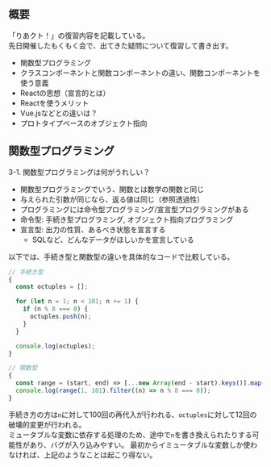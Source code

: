 ## 概要
「りあクト！」の復習内容を記載している。  
先日開催したもくもく会で、出てきた疑問について復習して書き出す。

- 関数型プログラミング
- クラスコンポーネントと関数コンポーネントの違い、関数コンポーネントを使う意義
- Reactの思想（宣言的とは）
- Reactを使うメリット
- Vue.jsなどとの違いは？
- プロトタイプベースのオブジェクト指向

## 関数型プログラミング
3-1. 関数型プログラミングは何がうれしい？

- 関数型プログラミングでいう、関数とは数学の関数と同じ
- 与えられた引数が同じなら、返る値は同じ（参照透過性）
- プログラミングには命令型プログラミング/宣言型プログラミングがある
- 命令型: 手続き型プログラミング, オブジェクト指向プログラミング
- 宣言型: 出力の性質、あるべき状態を宣言する
  - SQLなど、どんなデータがほしいかを宣言している

以下では、手続き型と関数型の違いを具体的なコードで比較している。

```js
// 手続き型
{
  const octuples = [];

  for (let n = 1; n < 101; n += 1) {
    if (n % 8 === 0) {
      octuples.push(n);
    }
  }

  console.log(octuples);
}

// 関数型
{
  const range = (start, end) => [...new Array(end - start).keys()].map((n) => n + start);
  console.log(range(1, 101).filter((n) => n % 8 === 0));
}
```

手続き方の方は`n`に対して100回の再代入が行われる、`octuples`に対して12回の破壊的変更が行われる。  
ミュータブルな変数に依存する処理のため、途中で`n`を書き換えられたりする可能性があり、バグが入り込みやすい。
最初からイミュータブルな変数しか使わなければ、上記のようなことは起こり得ない。

